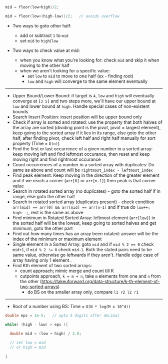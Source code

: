 ```cpp
mid = floor(low+high)/2;

mid = floor(low+(high-low))/2;   // avoids overflow
```

- Two ways to goto other half:
  - add or subtract `1` to `mid`
  - set `mid` to `high`/`low`

- Two ways to check value at mid:
  - when you know what you're looking for: check `mid` and skip it when moving to the other half
  - when we aren't looking for a specific value:
    - set `low` to `mid` to move to one half (ex - finding root)
    - `low` and `high` will converge to the same element eventually 
---
- Upper Bound/Lower Bound: if target is `4`, `low` and `high` will eventually converge at `[3 5]` and two steps more, we'll have our upper bound at `low` and lower bound at `high`. Handle special cases of non-existent bounds 
- Search Insert Position: insert position will be upper bound only
- Check if array is sorted and rotated: use the property that both halves of the array are sorted (dividing point is the pivot, pivot = largest element), keep going to the sorted array if it lies in its range, else goto the other half, after finding pivot, check left half and right half manually for sort property (Time = `O(n)`)
- Find the first or last occurrence of a given number in a sorted array: keep moving left and find leftmost occurance, then reset and keep moving right and find rightmost occurance
- Count occurrences of a number in a sorted array with duplicates: Do same as above and count will be `rightmost_index - leftmost_index`
- Find peak element: Keep moving in the direction of the greater element and if we reach a corner (`arr[0]` or `arr[n-1]`) then peak is that corner value
- Search in rotated sorted array (no duplicates) - goto the sorted half if in range, else goto the other half
- Search in rotated sorted array (duplicates present) - check condition `arr[mid] == arr[0] && arr[mid] == arr[n-1]` and if true do `low++; high--;`, rest is the same as above
- Find minimum in Rotated Sorted Array: leftmost element (`arr[low]`) in the sorted half will be the lowest, keep going to sorted halves and get minimum, goto the other part
- Find out how many times has an array been rotated: answer will be the index of the minimum or maximum element
- Single element in a Sorted Array: goto `mid` and if `mid % 2 == 0` check `mid+1`, if `mid % 2 != 0` check `mid-1`. Both the stated pairs need to be same value, otherwise go leftwards if they aren't. Handle edge case of array having only 1 element .
- Find Kth element of two sorted arrays: 
  - count approach; mimic merge and count till K
  - cutpoints approach, `k = m + n`, take `m` elements from one and `n` from the other (https://takeuforward.org/data-structure/k-th-element-of-two-sorted-arrays)
    - do BS on the smaller array only, compare `l1 r2 l2 r1`
---
- Root of a number using BS: Time = `O(N * log(M x 10^d))`
```cpp
double eps = 1e-5;   // upto 5 digits after decimal

while( (high - low) > eps ){

  double mid = (low + high) / 2.0; 
  
  // set low = mid 
  // or high = mid
  
}
```
